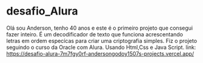 # desafio_Alura
Olá sou Anderson, tenho 40 anos e este é o primeiro projeto que consegui fazer inteiro. É um decodificador de texto que funciona acrescentando letras em ordem especícas para criar uma criptografia simples. Fiz o projeto seguindo o curso da Oracle com Alura. Usando Html,Css e Java Script.
link: https://desafio-alura-7m7fgy0rf-andersongodoy1507s-projects.vercel.app/

